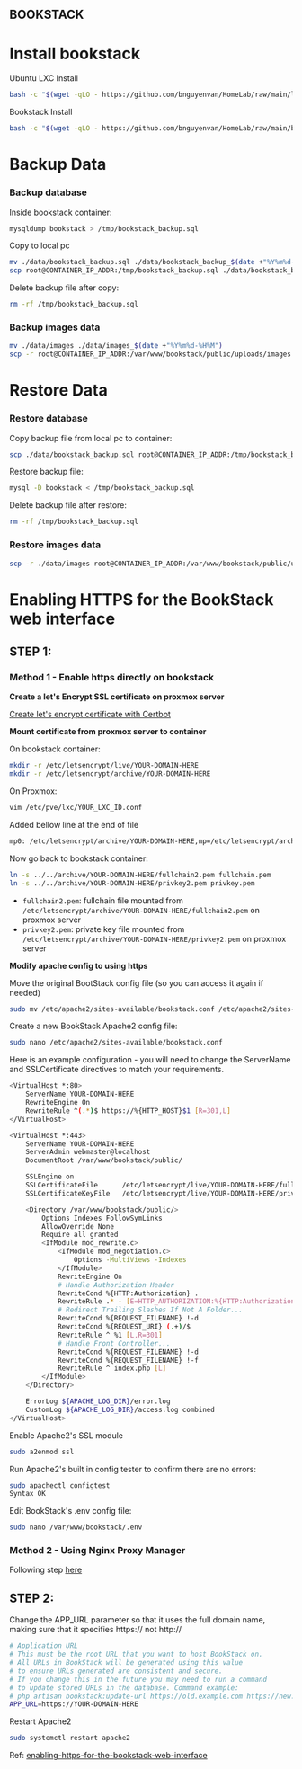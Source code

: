 BOOKSTACK
--------

# Install bookstack

Ubuntu LXC Install

```bash
bash -c "$(wget -qLO - https://github.com/bnguyenvan/HomeLab/raw/main/lxc/ubuntu.sh)"
```

Bookstack Install

```bash
bash -c "$(wget -qLO - https://github.com/bnguyenvan/HomeLab/raw/main/bookstack/bookstack.sh)"
```

# Backup Data
### Backup database
Inside bookstack container:
```bash
mysqldump bookstack > /tmp/bookstack_backup.sql
```

Copy to local pc
```bash
mv ./data/bookstack_backup.sql ./data/bookstack_backup_$(date +"%Y%m%d-%H%M").sql
scp root@CONTAINER_IP_ADDR:/tmp/bookstack_backup.sql ./data/bookstack_backup.sql
```
Delete backup file after copy:
```bash
rm -rf /tmp/bookstack_backup.sql
```

### Backup images data
```bash
mv ./data/images ./data/images_$(date +"%Y%m%d-%H%M")
scp -r root@CONTAINER_IP_ADDR:/var/www/bookstack/public/uploads/images ./data/
```

# Restore Data
### Restore database
Copy backup file from local pc to container:
```bash
scp ./data/bookstack_backup.sql root@CONTAINER_IP_ADDR:/tmp/bookstack_backup.sql
```

Restore backup file:
```bash
mysql -D bookstack < /tmp/bookstack_backup.sql
```

Delete backup file after restore:
```bash
rm -rf /tmp/bookstack_backup.sql 
```

### Restore images data

```bash
scp -r ./data/images root@CONTAINER_IP_ADDR:/var/www/bookstack/public/uploads/
```

# Enabling HTTPS for the BookStack web interface
## STEP 1:
### Method 1 - Enable https directly on bookstack

__Create a let's Encrypt SSL certificate on proxmox server__

[Create let's encrypt certificate with Certbot](https://books.ducloi.store/books/home-ebook/page/ssl-certificate-create-lets-encrypt-certificate-with-certbot)

__Mount certificate from proxmox server to container__

On bookstack container:
```bash
mkdir -r /etc/letsencrypt/live/YOUR-DOMAIN-HERE
mkdir -r /etc/letsencrypt/archive/YOUR-DOMAIN-HERE
```
On Proxmox:
```bash
vim /etc/pve/lxc/YOUR_LXC_ID.conf
```
Added bellow line at the end of file
```bash
mp0: /etc/letsencrypt/archive/YOUR-DOMAIN-HERE,mp=/etc/letsencrypt/archive/YOUR-DOMAIN-HERE
```
Now go back to bookstack container:
```bash
ln -s ../../archive/YOUR-DOMAIN-HERE/fullchain2.pem fullchain.pem
ln -s ../../archive/YOUR-DOMAIN-HERE/privkey2.pem privkey.pem
```
* `fullchain2.pem`: fullchain file mounted from `/etc/letsencrypt/archive/YOUR-DOMAIN-HERE/fullchain2.pem` on proxmox server
* `privkey2.pem`: private key file mounted from `/etc/letsencrypt/archive/YOUR-DOMAIN-HERE/privkey2.pem` on proxmox server

__Modify apache config to using https__

Move the original BootStack config file (so you can access it again if needed)
```bash
sudo mv /etc/apache2/sites-available/bookstack.conf /etc/apache2/sites-available/bookstack.conf.old
```

Create a new BookStack Apache2 config file:
```bash
sudo nano /etc/apache2/sites-available/bookstack.conf
```
Here is an example configuration - you will need to change the ServerName and SSLCertificate directives to match your requirements.
```bash
<VirtualHost *:80>
    ServerName YOUR-DOMAIN-HERE
    RewriteEngine On
    RewriteRule ^(.*)$ https://%{HTTP_HOST}$1 [R=301,L]
</VirtualHost>

<VirtualHost *:443>
	ServerName YOUR-DOMAIN-HERE
	ServerAdmin webmaster@localhost
	DocumentRoot /var/www/bookstack/public/

    SSLEngine on
    SSLCertificateFile      /etc/letsencrypt/live/YOUR-DOMAIN-HERE/fullchain.pem
    SSLCertificateKeyFile   /etc/letsencrypt/live/YOUR-DOMAIN-HERE/privkey.pem

    <Directory /var/www/bookstack/public/>
        Options Indexes FollowSymLinks
        AllowOverride None
        Require all granted
        <IfModule mod_rewrite.c>
            <IfModule mod_negotiation.c>
                Options -MultiViews -Indexes
            </IfModule>
            RewriteEngine On
            # Handle Authorization Header
            RewriteCond %{HTTP:Authorization} .
            RewriteRule .* - [E=HTTP_AUTHORIZATION:%{HTTP:Authorization}]
            # Redirect Trailing Slashes If Not A Folder...
            RewriteCond %{REQUEST_FILENAME} !-d
            RewriteCond %{REQUEST_URI} (.+)/$
            RewriteRule ^ %1 [L,R=301]
            # Handle Front Controller...
            RewriteCond %{REQUEST_FILENAME} !-d
            RewriteCond %{REQUEST_FILENAME} !-f
            RewriteRule ^ index.php [L]
        </IfModule>
    </Directory>

	ErrorLog ${APACHE_LOG_DIR}/error.log
	CustomLog ${APACHE_LOG_DIR}/access.log combined
</VirtualHost>
```

Enable Apache2's SSL module
```bash
sudo a2enmod ssl
```

Run Apache2's built in config tester to confirm there are no errors:
```bash
sudo apachectl configtest
Syntax OK
```

Edit BookStack's .env config file:
```bash
sudo nano /var/www/bookstack/.env
```

### Method 2 - Using Nginx Proxy Manager
Following step [here](https://github.com/bnguyenvan/HomeLab/tree/main/nginxproxymanager)

## STEP 2:
Change the APP_URL parameter so that it uses the full domain name, making sure that it specifies https:// not http://
```bash
# Application URL
# This must be the root URL that you want to host BookStack on.
# All URLs in BookStack will be generated using this value
# to ensure URLs generated are consistent and secure.
# If you change this in the future you may need to run a command
# to update stored URLs in the database. Command example:
# php artisan bookstack:update-url https://old.example.com https://new.example.com
APP_URL=https://YOUR-DOMAIN-HERE
```
Restart Apache2
```bash
sudo systemctl restart apache2
```
Ref: [enabling-https-for-the-bookstack-web-interface](https://docs.sam.gy/books/bookstack/page/enabling-https-for-the-bookstack-web-interface)